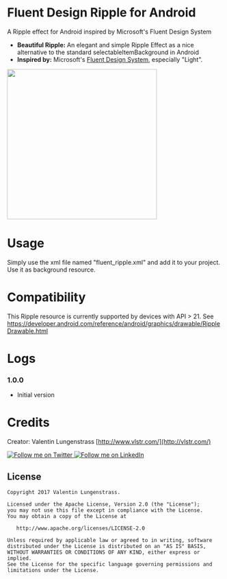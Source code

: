 # Fluent Design Ripple for Android

A Ripple effect for Android inspired by Microsoft's Fluent Design System 

* **Beautiful Ripple:** An elegant and simple Ripple Effect as a nice alternative to the standard selectableItemBackground in Android
* **Inspired by:** Microsoft's [Fluent Design System](https://fluent.microsoft.com/), especially "Light".

<img src="https://github.com/byvlstr/fluentdesign-ripple-android/blob/master/fluentdesignsystem_android_ripple.gif" width=350>

# Usage

Simply use the xml file named "fluent_ripple.xml" and add it to your project. Use it as background resource.

# Compatibility
This Ripple resource is currently supported by devices with API > 21. See https://developer.android.com/reference/android/graphics/drawable/RippleDrawable.html 


# Logs

### 1.0.0

- Initial version

# Credits

Creator: Valentin Lungenstrass [http://www.vlstr.com/](http://vlstr.com/)

<a href="https://twitter.com/byvlstr">
  <img alt="Follow me on Twitter"
       src="https://raw.githubusercontent.com/florent37/DaVinci/master/mobile/src/main/res/drawable-hdpi/twitter.png" />
</a>
<a href="https://www.linkedin.com/in/valentin-lungenstrass-3a496b97/">
  <img alt="Follow me on LinkedIn"
       src="https://raw.githubusercontent.com/florent37/DaVinci/master/mobile/src/main/res/drawable-hdpi/linkedin.png" />
</a>


License
--------

    Copyright 2017 Valentin Lungenstrass.

    Licensed under the Apache License, Version 2.0 (the "License");
    you may not use this file except in compliance with the License.
    You may obtain a copy of the License at

       http://www.apache.org/licenses/LICENSE-2.0

    Unless required by applicable law or agreed to in writing, software
    distributed under the License is distributed on an "AS IS" BASIS,
    WITHOUT WARRANTIES OR CONDITIONS OF ANY KIND, either express or implied.
    See the License for the specific language governing permissions and
    limitations under the License.

